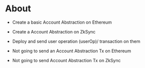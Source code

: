 # About

- Create a basic Account Abstraction on Ethereum
- Create a Account Abstraction on ZkSync
- Deploy and send user operation (userOp)/ transaction on them

 - Not going to send an Account Abstraction Tx on Ethereum
 - Not going to send Account Abstraction Tx on ZkSync